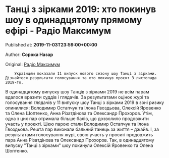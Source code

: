 
# Танці з зірками 2019: хто покинув шоу в одинадцятому прямому ефірі - Радіо Максимум

Published at: **2019-11-03T23:59:00+00:00**

Author: **Сорока Назар**

Original: [Радіо Максимум](https://maximum.fm/tanci-z-zirkami-2019-hto-pokinuv-shou-v-odinadcyatomu-pryamomu-efiri-3-11-2019_n169001)


        Українцям показали 11 випуск нового сезону шоу Танці з зірками. Дізнайтеся результати голосування та хто покинув проєкт 3 листопада 2019-го.
      
В одинадцятому випуску шоу Танців з зірками 2019 не всім парам вдалося вразити суддів і глядачів.
За результатами оцінок журі та голосування глядачів у 11 випуску шоу Танці з зірками 2019 в зоні ризику опинилися: Володимир Остапчук та Ілона Гвоздьова, Олексій Яровенко та Олена Шоптенко, Анна Різатдінова та Олександр Прохоров.
Утім, одна з цих пар отримала більше балів, що дозволило продовжити участь у проєкті. Цією парою стали Володимир Остапчук та Ілона Гвоздьова. Решта пар виконали бальний танець за життя – джайв. І, за результатами голосування журі, свою участь у проєкті продовжить пара Анна Різатдінова та Олександр Прохоров.
Так, в одинадцятому випуску "Танці з зірками" шоу покинули Олексій Яровенко та Олена Шоптенко.
